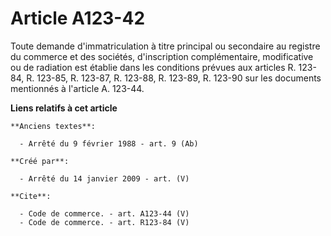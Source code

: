 # Article A123-42

Toute demande d'immatriculation à titre principal ou secondaire au registre du commerce et des sociétés, d'inscription
complémentaire, modificative ou de radiation est établie dans les conditions prévues aux articles R. 123-84, R. 123-85, R.
123-87, R. 123-88, R. 123-89, R. 123-90 sur les documents mentionnés à l'article A. 123-44.

**Liens relatifs à cet article**

	**Anciens textes**:

	  - Arrêté du 9 février 1988 - art. 9 (Ab)

	**Créé par**:

	  - Arrêté du 14 janvier 2009 - art. (V)

	**Cite**:

	  - Code de commerce. - art. A123-44 (V)
	  - Code de commerce. - art. R123-84 (V)
